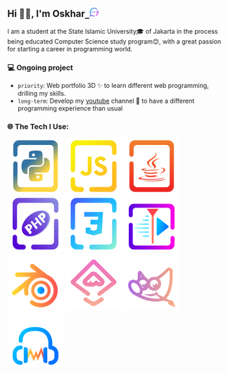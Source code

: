 ## Hi 👋🏼, I'm Oskhar<a href="https://moskhar.my.id">&nbsp;&nbsp;<img width="22" src="docs/img/massage.svg"></img></a>
I am a student at the State Islamic University🎓 of Jakarta in the process being educated Computer Science study program😊, with a great passion for starting a career in programming world.

### 💻 Ongoing project

- `priority`: Web portfolio 3D ✨ to learn different web programming, drilling my skills.
- `long-term`: Develop my [youtube](https://www.youtube.com/@grtrick__) channel 🎥 to have a different programming experience than usual

### 🌐 The Tech I Use:

[![Python](./docs/img/Language/candy_img/python.svg)](https://github.com/MuhamadOskhar?tab=repositories&language=python) [![JavaScript](./docs/img/Language/candy_img/javascript.svg)](https://github.com/MuhamadOskhar?tab=repositories&language=javascript) [![Java](./docs/img/Language/candy_img/java.svg)](https://github.com/MuhamadOskhar?tab=repositories&language=java) [![PHP](./docs/img/Language/candy_img/php3.svg)](https://github.com/MuhamadOskhar?tab=repositories&language=php) [![CSS](./docs/img/Language/candy_img/css.svg)](https://github.com/MuhamadOskhar?tab=repositories&language=css) [![KDENLIVE](./docs/img/kdenlive.svg)](./docs/blog/kdenlive.md) [![BLENDER](./docs/img/blender.svg)](./docs/blog/blender.md) [![INKSCAPE](./docs/img/inkscape.svg)](./docs/blog/inkscape.md) [![GIMP](./docs/img/gimp.svg)](./docs/blog/gimp.md) [![AUDACITY](./docs/img/audacity.svg)](./docs/blog/audacity.md)

<br/>
